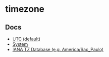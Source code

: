 # timezone

## Docs

- [UTC (default)](https://en.wikipedia.org/wiki/Coordinated_Universal_Time)
- [System](https://en.wikipedia.org/wiki/System_time)
- [IANA TZ Database (e.g. America/Sao_Paulo)](https://en.wikipedia.org/wiki/Tz_database)

<!--
America/Sao_Paulo
America/New_York

Europe/London
-->
